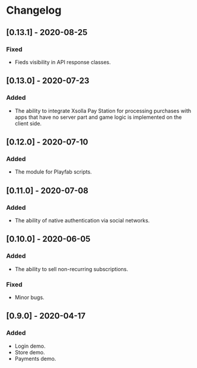 # Changelog

## [0.13.1] - 2020-08-25

### Fixed

- Fieds visibility in API response classes.


## [0.13.0] - 2020-07-23

### Added

- The ability to integrate Xsolla Pay Station for processing purchases with apps that have no server part and game logic is implemented on the client side.


## [0.12.0] - 2020-07-10

### Added

- The module for Playfab scripts.


## [0.11.0] - 2020-07-08

### Added

- The ability of native authentication via social networks.


## [0.10.0] - 2020-06-05

### Added

- The ability to sell non-recurring subscriptions.

### Fixed

- Minor bugs.


## [0.9.0] - 2020-04-17

### Added

- Login demo.
- Store demo.
- Payments demo.
